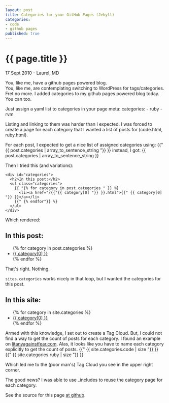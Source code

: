```yaml
---
layout: post
title: Categories for your GitHub Pages (Jekyll)
categories:
- code
- github pages
published: true
---
```


{{ page.title }}
================

<p class='meta'> 17 Sept 2010 - Laurel, MD</p>

You, like me, have a github pages powered blog.  
You, like me, are contemplating switching to WordPress for tags/categories.
Fret no more.  I added categories to my github pages powered blog today.
You can too.

Just assign a yaml list to categories in your page meta:
    categories:
    - ruby
    - rvm


Listing and linking to them was harder than I expected.
I was forced to create a page for each category that I wanted a list of posts for (code.html, ruby.html).

For each post, I expected to get a nice list of assigned categories using:
    {{" {{ post.categories | array_to_sentence_string "}} }}
  instead, I got:
    {{ post.categories | array_to_sentence_string }}
  
Then I tried this (and variations):

    <div id="categories">
      <h2>In this post:</h2>
      <ul class="categories">
        {{ "{% for category in post.categories " }} %}
          <li><a href="/{{"{{ category[0] "}} }}.html">{{" {{ category[0] "}} }}</a></li>
        {{" {% endfor"}} %}
      </ul>
    </div>

Which rendered:

<div id="categories">
  <h2>In this post:</h2>
  <ul class="categories">
    {% for category in post.categories  %}
      <li><a href="/{{ category[0] }}.html">{{ category[0] }}</a></li>
    {% endfor %}
  </ul>
</div>

That's right.  Nothing.

`sites.categories` works nicely in that loop, but I wanted the categories for this post.
<div id="categories">
  <h2>In this site:</h2>
  <ul class="categories">
    {% for category in site.categories  %}
      <li><a href="/{{ category[0] }}.html">{{ category[0] }}</a></li>
    {% endfor %}
  </ul>
</div>

Armed with this knowledge, I set out to create a Tag Cloud.  But, I could not find a way to get the count of posts for each category.
I found an example on [litanyagainstfear.com](http://github.com/qrush/litanyagainstfear/blob/master/_layouts/default.html).  Alas, it looks like you have to name each category explicitly to get the count of posts.
    {{" {{ site.categories.code | size "}} }}
    {{" {{ site.categories.ruby | size "}} }}

Which led me to the (poor man's) Tag Cloud you see in the upper right corner.

The good news?  I was able to use _includes to reuse the category page for each category.

See the source for this page [at github](http://github.com/mattscilipoti/mattscilipoti.github.com).
